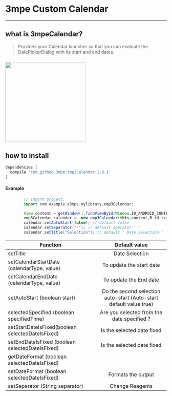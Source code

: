 

# 3mpe Custom Calendar

----
## what is 3mpeCalendar?
> Provides your Calendar launcher so that you can evaluate the DatePickerDialog with its start and end dates.

#####
<img width="250" height="250" src="http://i68.tinypic.com/2vd2rtf.jpg" />

## how to install 

```Groovy
dependencies {
  compile 'com.github.3mpe:3mp3Calendar:1.0.1'
}
```

#### Example 
````Groovy
        // import project.
        import com.example.a3mpe.mylibrary.emp3Calendar; 

        View content = getWindow().findViewById(Window.ID_ANDROID_CONTENT); // getview
        emp3Calendar calendar =  new emp3Calendar(this,content,R.id.txt_rent_start_date);
        calendar.setAutoStart(false); // default false
        calendar.setSeparator("-"); // default sperator '.'
        calendar.setTitle("Selection"); // default ' Date Selection '
````




| Function										   | Default value                                                         |
|------------------------------------------------- |:---------------------------------------------------------------------:|
| setTitle			 							   | Date Selection						                                   |
| setCalendarStartDate (calendarType, value)	   | To update the start date						                       |
| setCalendarEndDate (calendarType, value)	       | To update the End date						                           |
| setAutoStart (boolean start)					   | Do the second selection auto-start (Auto-start default value true)	   |				
| selectedSpecified (boolean specifiedTime)		   | Are you selected from the date specified ?						       |
| setStartDateIsFixed(boolean selectedDateIsFixed) | Is the selected date fixed						                       |
| setEndDateIsFixed (boolean selectedDateIsFixed)  | Is the selected date fixed						                       |
| getDateFormat (boolean selectedDateIsFixed)  	   | 						                                               |
| setDateFormat (boolean selectedDateIsFixed)  	   | Formats the output		                                               |				
| setSeparator (String separator)				   | Change Reagents													   |









